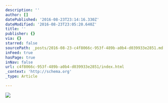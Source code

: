 ```yaml
---
description: ''
author: []
datePublished: '2016-08-23T23:14:16.330Z'
dateModified: '2016-08-23T23:05:20.640Z'
title: ''
publisher: {}
via: {}
starred: false
sourcePath: _posts/2016-08-23-c4f8066c-953f-489b-a0b4-d039933e2851.md
inFeed: true
hasPage: true
inNav: false
url: c4f8066c-953f-489b-a0b4-d039933e2851/index.html
_context: 'http://schema.org'
_type: Article

---
```

![](https://the-grid-user-content.s3-us-west-2.amazonaws.com/c0e993e7-511a-4502-9137-73d38d8ec513.jpg)
